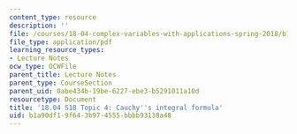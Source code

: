 ```yaml
---
content_type: resource
description: ''
file: /courses/18-04-complex-variables-with-applications-spring-2018/b1a90df19f643b974555bbbb93138a48_MIT18_04S18_topic4.pdf
file_type: application/pdf
learning_resource_types:
- Lecture Notes
ocw_type: OCWFile
parent_title: Lecture Notes
parent_type: CourseSection
parent_uid: 0abe434b-19be-6227-ebe3-b5291011a10d
resourcetype: Document
title: '18.04 S18 Topic 4: Cauchy''s integral formula'
uid: b1a90df1-9f64-3b97-4555-bbbb93138a48
---
```


